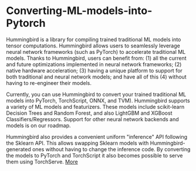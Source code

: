 # Converting-ML-models-into-Pytorch
Hummingbird is a library for compiling trained traditional ML models into tensor computations. Hummingbird allows users to seamlessly leverage neural network frameworks (such as PyTorch) to accelerate traditional ML models. Thanks to Hummingbird, users can benefit from: (1) all the current and future optimizations implemented in neural network frameworks; (2) native hardware acceleration; (3) having a unique platform to support for both traditional and neural network models; and have all of this (4) without having to re-engineer their models.

Currently, you can use Hummingbird to convert your trained traditional ML models into PyTorch, TorchScript, ONNX, and TVM). Hummingbird supports a variety of ML models and featurizers. These models include scikit-learn Decision Trees and Random Forest, and also LightGBM and XGBoost Classifiers/Regressors. Support for other neural network backends and models is on our roadmap.

Hummingbird also provides a convenient uniform "inference" API following the Sklearn API. This allows swapping Sklearn models with Hummingbird-generated ones without having to change the inference code. By converting the models to PyTorch and TorchScript it also becomes possible to serve them using TorchServe. [More](https://github.com/microsoft/hummingbird)
